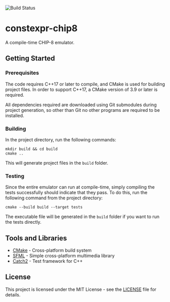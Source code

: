 ![Build Status](https://github.com/IoanThomas/constexpr-chip8/workflows/build/badge.svg)

# constexpr-chip8

A compile-time CHIP-8 emulator.

## Getting Started

### Prerequisites

The code requires C++17 or later to compile, and CMake is used for building project files. In order to support C++17, a CMake version of 3.9 or later is required.

All dependencies required are downloaded using Git submodules during project generation, so other than Git no other programs are required to be installed.

### Building

In the project directory, run the following commands:

```
mkdir build && cd build
cmake ..
```

This will generate project files in the `build` folder.

### Testing

Since the entire emulator can run at compile-time, simply compiling the tests successfully should indicate that they pass. To do this, run the following command from the project directory:

```
cmake --build build --target tests
```

The executable file will be generated in the `build` folder if you want to run the tests directly.

## Tools and Libraries

* [CMake](https://cmake.org/) - Cross-platform build system
* [SFML](https://www.sfml-dev.org/) - Simple cross-platform multimedia library
* [Catch2](https://github.com/catchorg/Catch2) - Test framework for C++

## License

This project is licensed under the MIT License - see the [LICENSE](LICENSE) file for details.
